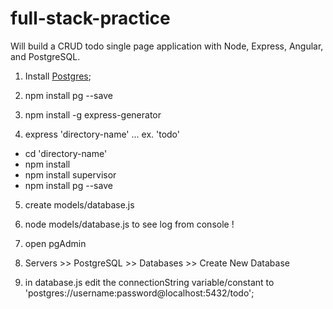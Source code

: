 # full-stack-practice
Will build a CRUD todo single page application with Node, Express, Angular, and PostgreSQL.

1) Install [Postgres](http://www.enterprisedb.com/crossover-thankyou);

2) npm install pg --save

3) npm install -g express-generator

4) express 'directory-name' ... ex. 'todo'
  - cd 'directory-name'
  - npm install 
  - npm install supervisor
  - npm install pg --save

5) create models/database.js

6) node models/database.js to see log from console !

7) open pgAdmin

8) Servers >> PostgreSQL >> Databases >> Create New Database

9) in database.js edit the connectionString variable/constant to 'postgres://username:password@localhost:5432/todo';
